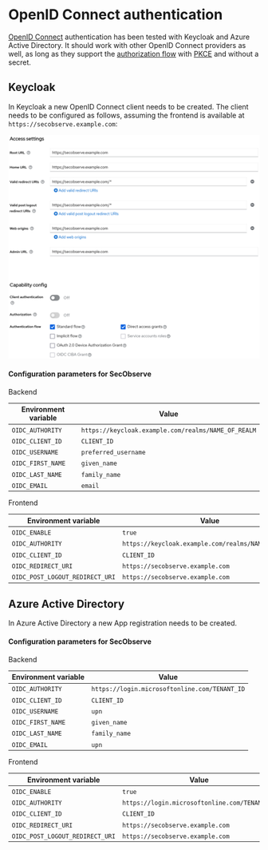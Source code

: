 # OpenID Connect authentication

[OpenID Connect](https://openid.net/developers/how-connect-works) authentication has been tested with Keycloak and Azure Active Directory. It should work with other OpenID Connect providers as well, as long as they support the [authorization flow](https://oauth.net/2/grant-types/authorization-code) with [PKCE](https://oauth.net/2/pkce) and without a secret.

## Keycloak

In Keycloak a new OpenID Connect client needs to be created. The client needs to be configured as follows, assuming the frontend is available at `https://secobserve.example.com`:

![Keycloak client settings](../assets/images/screenshot_keycloak.png)

#### Configuration parameters for SecObserve

Backend

| Environment variable | Value                                               |
|----------------------|-----------------------------------------------------|
| `OIDC_AUTHORITY`     | `https://keycloak.example.com/realms/NAME_OF_REALM` |
| `OIDC_CLIENT_ID`     | `CLIENT_ID`                                         |
| `OIDC_USERNAME`      | `preferred_username`                                |
| `OIDC_FIRST_NAME`    | `given_name`                                        |
| `OIDC_LAST_NAME`     | `family_name`                                       |
| `OIDC_EMAIL`         | `email`                                             |


Frontend

| Environment variable            | Value                                               |
|---------------------------------|-----------------------------------------------------|
| `OIDC_ENABLE`                   | `true`                                              |
| `OIDC_AUTHORITY`                | `https://keycloak.example.com/realms/NAME_OF_REALM` |
| `OIDC_CLIENT_ID`                | `CLIENT_ID`                                         |
| `OIDC_REDIRECT_URI`             | `https://secobserve.example.com`                    |
| `OIDC_POST_LOGOUT_REDIRECT_URI` | `https://secobserve.example.com`                    |


## Azure Active Directory

In Azure Active Directory a new App registration needs to be created.

#### Configuration parameters for SecObserve

Backend

| Environment variable | Value                                              |
|----------------------|----------------------------------------------------|
| `OIDC_AUTHORITY`     | `https://login.microsoftonline.com/TENANT_ID`      |
| `OIDC_CLIENT_ID`     | `CLIENT_ID`                                        |
| `OIDC_USERNAME`      | `upn`                                              |
| `OIDC_FIRST_NAME`    | `given_name`                                       |
| `OIDC_LAST_NAME`     | `family_name`                                      |
| `OIDC_EMAIL`         | `upn`                                              |


Frontend

| Environment variable            | Value                                              |
|---------------------------------|----------------------------------------------------|
| `OIDC_ENABLE`                   | `true`                                             |
| `OIDC_AUTHORITY`                | `https://login.microsoftonline.com/TENANT_ID`      |
| `OIDC_CLIENT_ID`                | `CLIENT_ID`                                        |
| `OIDC_REDIRECT_URI`             | `https://secobserve.example.com`                   |
| `OIDC_POST_LOGOUT_REDIRECT_URI` | `https://secobserve.example.com`                   |
